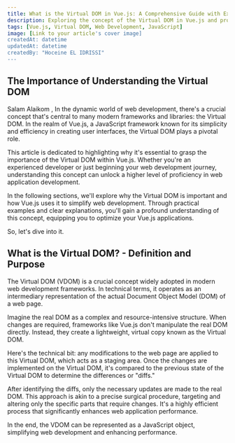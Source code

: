 ```yaml
---
title: What is the Virtual DOM in Vue.js: A Comprehensive Guide with Examples
description: Exploring the concept of the Virtual DOM in Vue.js and providing practical examples for better understanding.
tags: [Vue.js, Virtual DOM, Web Development, JavaScript]
image: [Link to your article's cover image]
createdAt: datetime
updatedAt: datetime
createdBy: "Hoceine EL IDRISSI"
---
```


## The Importance of Understanding the Virtual DOM

Salam Alaikom , In the dynamic world of web development, there's a crucial concept that's central to many modern frameworks and libraries: the Virtual DOM. In the realm of Vue.js, a JavaScript framework known for its simplicity and efficiency in creating user interfaces, the Virtual DOM plays a pivotal role.

This article is dedicated to highlighting why it's essential to grasp the importance of the Virtual DOM within Vue.js. Whether you're an experienced developer or just beginning your web development journey, understanding this concept can unlock a higher level of proficiency in web application development.

In the following sections, we'll explore why the Virtual DOM is important and how Vue.js uses it to simplify web development. Through practical examples and clear explanations, you'll gain a profound understanding of this concept, equipping you to optimize your Vue.js applications.

So, let's dive into it.

## What is the Virtual DOM? - Definition and Purpose

The Virtual DOM (VDOM) is a crucial concept widely adopted in modern web development frameworks. In technical terms, it operates as an intermediary representation of the actual Document Object Model (DOM) of a web page.

Imagine the real DOM as a complex and resource-intensive structure. When changes are required, frameworks like Vue.js don't manipulate the real DOM directly. Instead, they create a lightweight, virtual copy known as the Virtual DOM.

Here's the technical bit: any modifications to the web page are applied to this Virtual DOM, which acts as a staging area. Once the changes are implemented on the Virtual DOM, it's compared to the previous state of the Virtual DOM to determine the differences or "diffs."

After identifying the diffs, only the necessary updates are made to the real DOM. This approach is akin to a precise surgical procedure, targeting and altering only the specific parts that require changes. It's a highly efficient process that significantly enhances web application performance.

In the end, the VDOM can be represented as a JavaScript object, simplifying web development and enhancing performance.

<md-image src="vdom/v dom 1.png" alt="Alt text"></md-image>
